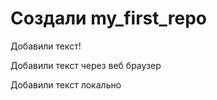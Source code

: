 ﻿# Создали my_first_repo

Добавили текст!

Добавили текст через веб браузер

Добавили текст локально
